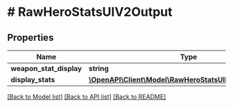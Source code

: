 # # RawHeroStatsUIV2Output

## Properties

Name | Type | Description | Notes
------------ | ------------- | ------------- | -------------
**weapon_stat_display** | **string** |  |
**display_stats** | [**\OpenAPI\Client\Model\RawHeroStatsUIDisplayV2Output[]**](RawHeroStatsUIDisplayV2Output.md) |  |

[[Back to Model list]](../../README.md#models) [[Back to API list]](../../README.md#endpoints) [[Back to README]](../../README.md)
